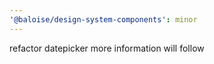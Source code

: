 ```yaml
---
'@baloise/design-system-components': minor
---
```


refactor datepicker more information will follow
